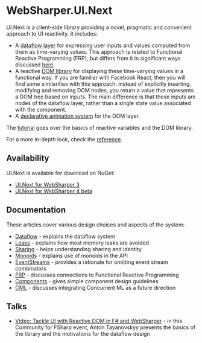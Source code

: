 # WebSharper.UI.Next

UI.Next is a client-side library providing a novel, pragmatic and convenient approach to UI reactivity. It includes:

* A [dataflow layer](#dataflow) for expressing user inputs and values computed from them as time-varying values. This approach is related to Functional Reactive Programming (FRP), but differs from it in significant ways discussed [here](UINext-FRP.md).
* A reactive [DOM library](#dom) for displaying these time-varying values in a functional way. If you are familiar with Facebook React, then you will find some similarities with this approach: instead of explicitly inserting, modifying and removing DOM nodes, you return a value that represents a DOM tree based on inputs. The main difference is that these inputs are nodes of the dataflow layer, rather than a single state value associated with the component.
* A [declarative animation system](#animation) for the DOM layer.

The [tutorial](UINext-Tutorial.md) goes over the basics of reactive variables and the DOM library.

For a more in-depth look, check the [reference](UINext-API.md).

## Availability

UI.Next is available for download on NuGet:

* [UI.Next for WebSharper 3](https://nuget.org/packages/WebSharper.UI.Next)
* [UI.Next for WebSharper 4 beta](https://nuget.org/packages/Zafir.UI.Next)

## Documentation

These articles cover various design choices and aspects of the system:

* [Dataflow](UINext-Dataflow.md) - explains the dataflow system
* [Leaks](UINext-Leaks.md) - explains how most memory leaks are avoided
* [Sharing](UINext-Sharing.md) - helps understanding sharing and identity
* [Monoids](UINext-Monoids.md) - explains use of monoids in the API
* [EventStreams](UINext-EventStreams.md) - provides a rationale for omitting event stream combinators
* [FRP](UINext-FRP.md) - discusses connections to Functional Reactive Programming
* [Components](UINext-Components.md) - gives simple component design guidelines
* [CML](UINext-CML.md) - discusses integrating Concurrent ML as a future direction 

## Talks

* [Video: Tackle UI with Reactive DOM in F# and WebSharper](https://www.youtube.com/watch?v=wEkS09s3KBc) - in this Community for FSharp event, Anton Tayanovskyy presents the basics of the library and the motivations for the dataflow design 
